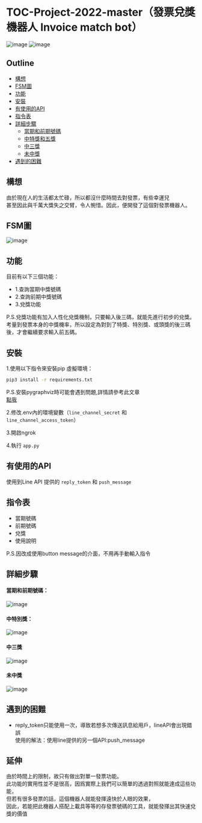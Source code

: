 # TOC-Project-2022-master（發票兌獎機器人 Invoice match bot）

![image](https://img.shields.io/badge/Python-FFD43B?style=for-the-badge&logo=python&logoColor=blue)
![image](https://img.shields.io/badge/Line-00C300?style=for-the-badge&logo=line&logoColor=white)

## Outline

- [構想](#構想)
- [FSM圖](#FSM圖)
- [功能](#功能)
- [安裝](#安裝)
- [有使用的API](#有使用的api)
- [指令表](#指令表)
- [詳細步驟](#詳細步驟)
    - [當期和前期號碼](#當期和前期號碼)
    - [中特獎和五獎](#中特別獎)
    - [中三獎](#中三獎)
    - [未中獎](#未中獎)
- [遇到的困難](#遇到的困難)

## 構想

由於現在人的生活都太忙碌，所以都沒什麼時間去對發票，有些幸運兒<br>
甚至因此與千萬大獎失之交臂，令人惋惜。因此，便開發了這個對發票機器人。

## FSM圖

![image](https://github.com/a9677560/TOC-Project-2022-master/blob/main/fsm.png)

## 功能

目前有以下三個功能：
- 1.查詢當期中獎號碼
- 2.查詢前期中獎號碼
- 3.兌獎功能

P.S.兌獎功能有加入人性化兌獎機制，只要輸入後三碼，就能先進行初步的兌獎。
<br>考量到發票本身的中獎機率，所以設定為對到了特獎、特別獎、或頭獎的後三碼後，才會繼續要求輸入前五碼。

## 安裝

1.使用以下指令來安裝pip 虛擬環境：
```sh
pip3 install -r requirements.txt
```
P.S.安裝pygraphviz時可能會遇到問題,詳情請參考此文章<br>
[點我](https://pygraphviz.github.io/documentation/stable/install.html)

2.修改.env內的環境變數（`line_channel_secret` 和 `line_channel_access_token`）

3.開啟ngrok

4.執行 `app.py`

## 有使用的API

使用到Line API 提供的 `reply_token` 和 `push_message`

## 指令表
- 當期號碼
- 前期號碼
- 兌獎
- 使用說明

P.S.因改成使用button message的介面，不用再手動輸入指令

## 詳細步驟
#### 當期和前期號碼：
![image](https://github.com/a9677560/TOC-Project-2022-master/blob/main/img/pic1.jpg)
#### 中特別獎：
![image](https://github.com/a9677560/TOC-Project-2022-master/blob/main/img/pic2.jpg)
#### 中三獎
![image](https://github.com/a9677560/TOC-Project-2022-master/blob/main/img/pic3.jpg)
#### 未中獎
![image](https://github.com/a9677560/TOC-Project-2022-master/blob/main/img/pic4.jpg)

## 遇到的困難
- reply_token只能使用一次，導致若想多次傳送訊息給用戶，lineAPI會出現錯誤<br>
使用的解法：使用line提供的另一個API:push_message<br>

## 延伸

由於時間上的限制，故只有做出對單一發票功能。<br>
此功能的實用性並不是很高，因爲實際上我們可以簡單的透過對照就能達成這些功能，<br>
但若有很多發票的話，這個機器人就能發揮遠快於人眼的效果，<br>
因此，若能把此機器人搭配上載具等等的存發票號碼的工具，就能發揮出其快速兌獎的價值
